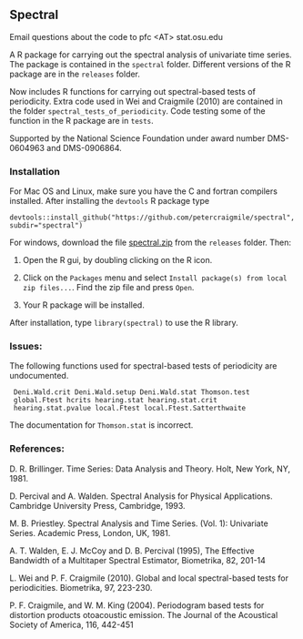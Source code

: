 ## Spectral

Email questions about the code to pfc &lt;AT&gt; stat.osu.edu

A R package for carrying out the spectral analysis of univariate time
series.  The package is contained in the `spectral` folder.  Different
versions of the R package are in the `releases` folder.

Now includes R functions for carrying out spectral-based tests of
periodicity.  Extra code used in Wei and Craigmile (2010) are
contained in the folder `spectral_tests_of_periodicity`.  Code testing
some of the function in the R package are in `tests`.

Supported by the National Science Foundation under award number DMS-0604963 and DMS-0906864.

### Installation

For Mac OS and Linux, make sure you have the C and fortran compilers
installed.  After installing the `devtools` R package type

```
devtools::install_github("https://github.com/petercraigmile/spectral", subdir="spectral")
```

For windows, download the file <a href="https://github.com/petercraigmile/spectral/raw/master/releases/current/spectral.zip">spectral.zip</a> from the `releases` folder.    Then:

1. Open the R gui, by doubling clicking on the R icon.

2. Click on the `Packages` menu and select `Install package(s) from local zip files...`.  Find the zip file and press `Open`.

3. Your R package will be installed.


After installation, type `library(spectral)` to use the R library.


### Issues:

The following functions used for spectral-based tests of periodicity are undocumented.

```
 Deni.Wald.crit Deni.Wald.setup Deni.Wald.stat Thomson.test
 global.Ftest hcrits hearing.stat hearing.stat.crit
 hearing.stat.pvalue local.Ftest local.Ftest.Satterthwaite
````

The documentation for `Thomson.stat` is incorrect.




### References:

D. R. Brillinger. Time Series: Data Analysis and Theory. Holt, New York, NY, 1981.

D. Percival and A. Walden. Spectral Analysis for Physical Applications. Cambridge
University Press, Cambridge, 1993.

M. B. Priestley. Spectral Analysis and Time Series. (Vol. 1): Univariate Series. Academic
Press, London, UK, 1981.

A. T. Walden, E. J. McCoy and D. B. Percival (1995), The Effective Bandwidth of a Multitaper Spectral Estimator, Biometrika, 82, 201-14

L. Wei and P. F. Craigmile (2010). Global and local spectral-based
tests for periodicities. Biometrika, 97, 223-230.  

P. F. Craigmile, and W. M. King (2004). Periodogram based tests for
distortion products otoacoustic emission. The Journal of the
Acoustical Society of America, 116, 442-451
